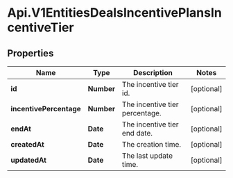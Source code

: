 # Api.V1EntitiesDealsIncentivePlansIncentiveTier

## Properties

Name | Type | Description | Notes
------------ | ------------- | ------------- | -------------
**id** | **Number** | The incentive tier id. | [optional] 
**incentivePercentage** | **Number** | The incentive tier percentage. | [optional] 
**endAt** | **Date** | The incentive tier end date. | [optional] 
**createdAt** | **Date** | The creation time. | [optional] 
**updatedAt** | **Date** | The last update time. | [optional] 


